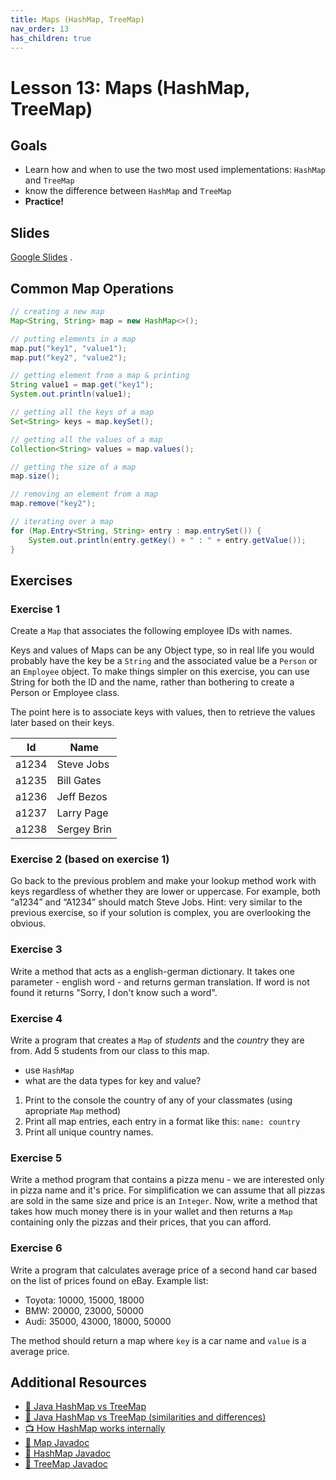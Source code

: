 ```yaml
---
title: Maps (HashMap, TreeMap)
nav_order: 13
has_children: true
---
```


# Lesson 13: Maps (HashMap, TreeMap)

## Goals

- Learn how and when to use the two most used implementations: `HashMap` and `TreeMap`
- know the difference between `HashMap` and `TreeMap`
- **Practice!**

## Slides

[Google Slides](https://docs.google.com/presentation/d/e/2PACX-1vStTwKJBl_FwEWMe1jBoCbFqbu7tLILPk4O8Ch5s_BrbqRTRUTCU_5fpbQem331aL0gZ3Z8Q7qZ9WJl/embed) .

## Common Map Operations

```java
// creating a new map
Map<String, String> map = new HashMap<>();

// putting elements in a map
map.put("key1", "value1");
map.put("key2", "value2");

// getting element from a map & printing
String value1 = map.get("key1");
System.out.println(value1);

// getting all the keys of a map
Set<String> keys = map.keySet();

// getting all the values of a map
Collection<String> values = map.values();

// getting the size of a map
map.size();

// removing an element from a map
map.remove("key2");

// iterating over a map
for (Map.Entry<String, String> entry : map.entrySet()) {
    System.out.println(entry.getKey() + " : " + entry.getValue());
}
```

## Exercises

### Exercise 1

Create a `Map` that associates the following employee IDs with names. 

Keys and values of Maps can be any Object type, so in real life you would probably have the key be a `String` and the associated value be a `Person` or an `Employee` object. To make things simpler on this exercise, you can use String for both the ID and the name, rather than bothering to create a Person or Employee class. 

The point here is to associate keys with values, then to retrieve the values later based on their keys.

| Id | Name |
|----|------|
| a1234 | Steve Jobs |
| a1235 | Bill Gates |
| a1236 | Jeff Bezos |
| a1237 | Larry Page |
| a1238 | Sergey Brin |


### Exercise 2 (based on exercise 1)

Go back to the previous problem and make your lookup method work with keys regardless of whether they are lower or uppercase. For example, both “a1234” and “A1234” should match Steve Jobs. Hint: very similar to the previous exercise, so if your solution is complex, you are overlooking the obvious.


### Exercise 3

Write a method that acts as a english-german dictionary. It takes one parameter - english word - and returns german translation. 
If word is not found it returns "Sorry, I don't know such a word".

### Exercise 4

<ResponsiveImage src="/people-map.jpg"></ResponsiveImage>

Write a program that creates a `Map` of *students* and the *country* they are from. Add 5 students from our class to this map.

- use `HashMap`
- what are the data types for key and value?

1. Print to the console the country of any of your classmates (using apropriate `Map` method)
2. Print all map entries, each entry in a format like this: `name: country`
3. Print all unique country names.

### Exercise 5

Write a method program that contains a pizza menu - we are interested only in pizza name and it's price. 
For simplification we can assume that all pizzas are sold in the same size and price is an `Integer`. 
Now, write a method that takes how much money there is in your wallet and then returns a `Map` containing only the pizzas and their prices, that you can afford.

### Exercise 6

Write a program that calculates average price of a second hand car based on the list of prices found on eBay. Example list:

- Toyota: 10000, 15000, 18000
- BMW: 20000, 23000, 50000
- Audi: 35000, 43000, 18000, 50000

The method should return a map where `key` is a car name and `value` is a average price.


## Additional Resources

 - [📖 Java HashMap vs TreeMap](https://www.baeldung.com/java-treemap-vs-hashmap)
 - [📖 Java HashMap vs TreeMap (similarities and differences)](https://stackabuse.com/hashmap-and-treemap-in-java-differences-and-similarities)
 - [📺 How HashMap works internally](https://www.youtube.com/watch?v=CojCE-ojdGY)
 - [📄 Map Javadoc](https://docs.oracle.com/javase/8/docs/api/java/util/Map.html)
 - [📄 HashMap Javadoc](https://docs.oracle.com/javase/8/docs/api/java/util/HashMap.html)
 - [📄 TreeMap Javadoc](https://docs.oracle.com/javase/8/docs/api/java/util/TreeMap.html)
 